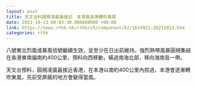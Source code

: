 ```yaml
---
layout: post
title: 天文台料圓規凌晨最接近　本港會逐漸轉吹東風
date: 2021-10-13 00:03:30.000000000 +08:00
link: https://news.rthk.hk/rthk/ch/component/k2/1614921-20211013.htm
categories: rthk
---
```


八號東北烈風或暴風信號繼續生效，並至少在日出前維持。強烈熱帶風暴圓規集結在香港東南偏南約400公里，預料向西移動，橫過南海北部，移向海南島一帶。
 
天文台預料，圓規凌晨最接近香港，在本港以南約400公里內掠過，本港會逐漸轉吹東風，先前受屏蔽的地方會變得當風。
